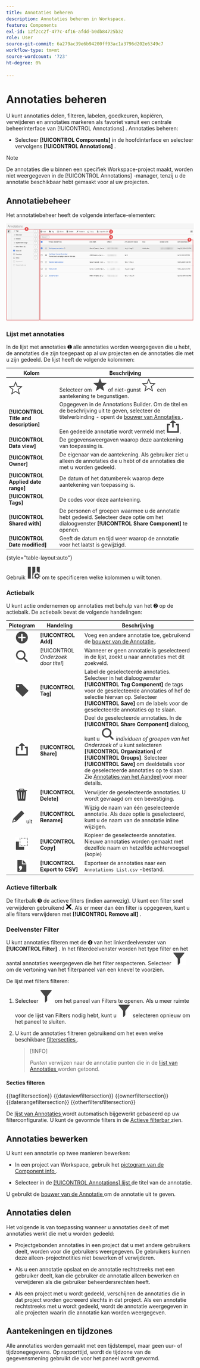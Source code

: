 ```yaml
---
title: Annotaties beheren
description: Annotaties beheren in Workspace.
feature: Components
exl-id: 12f2cc2f-477c-4f16-afdd-b0db84725b32
role: User
source-git-commit: 6a279ac39e6b94200ff93ac1a3796d202e6349c7
workflow-type: tm+mt
source-wordcount: '723'
ht-degree: 0%

---
```


# Annotaties beheren

U kunt annotaties delen, filteren, labelen, goedkeuren, kopiëren, verwijderen en annotaties markeren als favoriet vanuit een centrale beheerinterface van [!UICONTROL Annotations] . Annotaties beheren:

* Selecteer **[!UICONTROL Components]** in de hoofdinterface en selecteer vervolgens **[!UICONTROL Annotations]** .


>[!NOTE]
>
>De annotaties die u binnen een specifiek Workspace-project maakt, worden niet weergegeven in de [!UICONTROL Annotations] -manager, tenzij u de annotatie beschikbaar hebt gemaakt voor al uw projecten.
>

## Annotatiebeheer

Het annotatiebeheer heeft de volgende interface-elementen:

![ de interface van Annotaties ](assets/annotations-manager.png)

### Lijst met annotaties

In de lijst met annotaties ➊ alle annotaties worden weergegeven die u hebt, de annotaties die zijn toegepast op al uw projecten en de annotaties die met u zijn gedeeld. De lijst heeft de volgende kolommen:

| Kolom | Beschrijving |
| --- | --- | 
| ![ StarOutline ](/help/assets/icons/StarOutline.svg) | Selecteer om ![ Ster ](/help/assets/icons/Star.svg) of niet-gunst ![ StarOutline ](/help/assets/icons/StarOutline.svg) een aantekening te begunstigen. |
| **[!UICONTROL Title and description]** | Opgegeven in de Annotations Builder. Om de titel en de beschrijving uit te geven, selecteer de titelverbinding - opent de [ bouwer van Annotaties ](/help/components/annotations/create-annotations.md#annotation-builder). Een gedeelde annotatie wordt vermeld met ![ Aandeel ](/help/assets/icons/ShareAlt.svg). |
| **[!UICONTROL Data view]** | De gegevensweergaven waarop deze aantekening van toepassing is. |
| **[!UICONTROL Owner]** | De eigenaar van de aantekening. Als gebruiker ziet u alleen de annotaties die u hebt of de annotaties die met u worden gedeeld. |
| **[!UICONTROL Applied date range]** | De datum of het datumbereik waarop deze aantekening van toepassing is. |
| **[!UICONTROL Tags]** | De codes voor deze aantekening. |
| **[!UICONTROL Shared with]** | De personen of groepen waarmee u de annotatie hebt gedeeld. Selecteer deze optie om het dialoogvenster **[!UICONTROL Share Component]** te openen. |
| **[!UICONTROL Date modified]** | Geeft de datum en tijd weer waarop de annotatie voor het laatst is gewijzigd. |

{style="table-layout:auto"}

Gebruik ![ ColumnSetting ](/help/assets/icons/ColumnSetting.svg) om te specificeren welke kolommen u wilt tonen.

### Actiebalk

U kunt actie ondernemen op annotaties met behulp van het ➋ op de actiebalk. De actiebalk bevat de volgende handelingen:

| Pictogram | Handeling | Beschrijving |
|:--:|---|---|
| ![ AddCircle ](/help/assets/icons/AddCircle.svg) | **[!UICONTROL Add]** | Voeg een andere annotatie toe, gebruikend de [ bouwer van de Annotatie ](create-annotations.md#annotation-builder). |
| ![ Onderzoek ](/help/assets/icons/Search.svg) | [!UICONTROL *Onderzoek door titel*] | Wanneer er geen annotatie is geselecteerd in de lijst, zoekt u naar annotaties met dit zoekveld. |
| ![ Etiket ](/help/assets/icons/Label.svg) | **[!UICONTROL Tag]** | Label de geselecteerde annotaties. Selecteer in het dialoogvenster **[!UICONTROL Tag Component]** de tags voor de geselecteerde annotaties of hef de selectie hiervan op. Selecteer **[!UICONTROL Save]** om de labels voor de geselecteerde annotaties op te slaan. |
| ![ Aandeel ](/help/assets/icons/ShareAlt.svg) | **[!UICONTROL Share]** | Deel de geselecteerde annotaties. In de **[!UICONTROL Share Component]** dialoog, kunt u ![ Onderzoek ](/help/assets/icons/Search.svg) *individuen of groepen van het Onderzoek* of u kunt selecteren **[!UICONTROL Organization]** of **[!UICONTROL Groups]**. Selecteer **[!UICONTROL Save]** om deeldetails voor de geselecteerde annotaties op te slaan. Zie [ Annotaties van het Aandeel ](#share-annotations) voor meer details. |
| ![ Schrapping ](/help/assets/icons/Delete.svg) | **[!UICONTROL Delete]** | Verwijder de geselecteerde annotaties. U wordt gevraagd om een bevestiging. |
| ![ geeft ](/help/assets/icons/Edit.svg) uit | **[!UICONTROL Rename]** | Wijzig de naam van één geselecteerde annotatie. Als deze optie is geselecteerd, kunt u de naam van de annotatie inline wijzigen. |
| ![ Exemplaar ](/help/assets/icons/Copy.svg) | **[!UICONTROL Copy]** | Kopieer de geselecteerde annotaties. Nieuwe annotaties worden gemaakt met dezelfde naam en hetzelfde achtervoegsel (kopie) |
| ![ FileCSV ](/help/assets/icons/FileCSV.svg) | **[!UICONTROL Export to CSV]** | Exporteer de annotaties naar een `Annotations List.csv` -bestand. |

### Actieve filterbalk

De filterbalk ➌ de actieve filters (indien aanwezig). U kunt een filter snel verwijderen gebruikend ![ CrossSize75 ](/help/assets/icons/CrossSize75.svg). Als er meer dan één filter is opgegeven, kunt u alle filters verwijderen met **[!UICONTROL Remove all]** .

### Deelvenster Filter

U kunt annotaties filteren met de ➍ van het linkerdeelvenster van **[!UICONTROL Filter]** . In het filterdeelvenster worden het type filter en het aantal annotaties weergegeven die het filter respecteren. Selecteer ![ Filter ](/help/assets/icons/Filter.svg) om de vertoning van het filterpaneel van een knevel te voorzien.

De lijst met filters filteren:

1. Selecteer ![ Filter ](/help/assets/icons/Filter.svg) om het paneel van Filters te openen. Als u meer ruimte voor de lijst van Filters nodig hebt, kunt u ![ Filter ](/help/assets/icons/Filter.svg) selecteren opnieuw om het paneel te sluiten.
1. U kunt de annotaties filtreren gebruikend om het even welke beschikbare [ filtersecties ](#filter-sections).

   >[!INFO]
   >
   >*Punten* verwijzen naar de annotatie punten die in de [ lijst van Annotaties ](manage-annotations.md#annotations-list) worden getoond.
   > 

#### Secties filteren

{{tagfiltersection}}
{{dataviewfiltersection}}
{{ownerfiltersection}}
{{daterangefiltersection}}
{{otherfiltersfiltersection}}


De [ lijst van Annotaties ](manage-annotations.md#annotations-list) wordt automatisch bijgewerkt gebaseerd op uw filterconfiguratie. U kunt de gevormde filters in de [ Actieve filterbar ](manage-annotations.md#active-filter-bar) zien.


## Annotaties bewerken

U kunt een annotatie op twee manieren bewerken:

* In een project van Workspace, gebruik het [ pictogram van de Component info ](/help/components/use-components-in-workspace.md#component-info).

* Selecteer in de [[!UICONTROL Annotations] lijst ](#annotations-list) de titel van de annotatie.

U gebruikt de [ bouwer van de Annotatie ](/help/components/annotations/create-annotations.md#annotation-builder) om de annotatie uit te geven.

## Annotaties delen

Het volgende is van toepassing wanneer u annotaties deelt of met annotaties werkt die met u worden gedeeld:

* Projectgebonden annotaties in een project dat u met andere gebruikers deelt, worden voor die gebruikers weergegeven. De gebruikers kunnen deze alleen-projectnotities niet bewerken of verwijderen.
* Als u een annotatie opslaat en de annotatie rechtstreeks met een gebruiker deelt, kan die gebruiker de annotatie alleen bewerken en verwijderen als die gebruiker beheerdersrechten heeft.

* Als een project met u wordt gedeeld, verschijnen de annotaties die in dat project worden gecreeerd slechts in dat project. Als een annotatie rechtstreeks met u wordt gedeeld, wordt de annotatie weergegeven in alle projecten waarin die annotatie kan worden weergegeven.

## Aantekeningen en tijdzones

Alle annotaties worden gemaakt met een tijdstempel, maar geen uur- of tijdzonegegevens. Op rapporttijd, wordt de tijdzone van de gegevensmening gebruikt die voor het paneel wordt gevormd.
